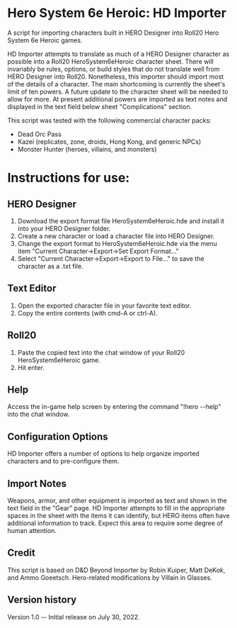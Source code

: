 # Hero System 6e Heroic: HD Importer
A script for importing characters built in HERO Designer into Roll20 Hero System 6e Heroic games. 

HD Importer attempts to translate as much of a HERO Designer character as possible into a Roll20 HeroSystem6eHeroic character sheet. There will invariably be rules, options, or build styles that do not translate well from HERO Designer into Roll20. Nonetheless, this importer should import most of the details of a character. The main shortcoming is currently the sheet's limit of ten powers. A future update to the character sheet will be needed to allow for more. At present additional powers are imported as text notes and displayed in the text field below sheet "Complications" section.

This script was tested with the following commercial character packs:
- Dead Orc Pass
- Kazei (replicates, zone, droids, Hong Kong, and generic NPCs) 
- Monster Hunter (heroes, villains, and monsters)

# Instructions for use:

## HERO Designer

1. Download the export format file HeroSystem6eHeroic.hde and install it into your HERO Designer folder.
2. Create a new character or load a character file into HERO Designer.
3. Change the export format to HeroSystem6eHeroic.hde via the menu item "Current Character->Export->Set Export Format..."
4. Select "Current Character->Export->Export to File..." to save the character as a .txt file.

## Text Editor
1. Open the exported character file in your favorite text editor.
2. Copy the entire contents (with cmd-A or ctrl-A).

## Roll20

1. Paste the copied text into the chat window of your Roll20 HeroSystem6eHeroic game.
2. Hit enter.

## Help
Access the in-game help screen by entering the command "!hero --help" into the chat window.

## Configuration Options

HD Importer offers a number of options to help organize imported characters and to pre-configure them.

## Import Notes

Weapons, armor, and other equipment is imported as text and shown in the text field in the "Gear" page. HD Importer attempts to fill in the appropriate spaces in the sheet with the items it can identify, but HERO items often have additional information to track. Expect this area to require some degree of human attention.

## Credit
This script is based on D&D Beyond Importer by Robin Kuiper, Matt DeKok, and Ammo Goeetsch.
Hero-related modifications by Villain in Glasses.

## Version history
Version 1.0 -- Initial release on July 30, 2022.
